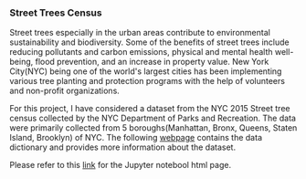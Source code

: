 ### Street Trees Census

Street trees especially in the urban areas contribute to environmental sustainability and biodiversity. Some of the benefits of street trees include reducing pollutants and carbon emissions, physical and mental health well-being, flood prevention, and an increase in property value. New York City(NYC) being one of the world's largest cities has been implementing various tree planting and protection programs with the help of volunteers and non-profit organizations.

For this project, I have considered a dataset from the NYC 2015 Street tree census collected by the NYC Department of Parks and Recreation. The data were primarily collected from 5 boroughs(Manhattan, Bronx, Queens, Staten Island, Brooklyn) of NYC. The following [webpage](https://data.cityofnewyork.us/Environment/2015-Street-Tree-Census-Tree-Data/uvpi-gqnh) contains the data dictionary and provides more information about the dataset.

Please refer to this [link](https://swjnch.github.io/Street_Trees_Census/2015_NYC_Street_Trees_Exploratory_Data_Analysis.html) for the Jupyter notebool html page.
